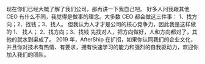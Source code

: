 
现在你们已经大概了解了我们公司，那再讲一下我自己吧。
好多人问我跟其他 CEO 有什么不同，我觉得是做事的理念。大多数 CEO 都会做这三件事：
1、找方向；2、找钱；3、找人。
但我认为人才才是公司的核心竞争力，因此我是这样做的
1、 找人； 2、找方向；3、找钱
先找对人，把方向做好，人和方向都对了，其他的就水到渠成了。
2019 年，AfterShip 在扩招，如果你认同我们的企业文化，并且你对技术有热情、有要求，拥有快速学习的能力和强烈的自我驱动力，欢迎你加入我们的团队。